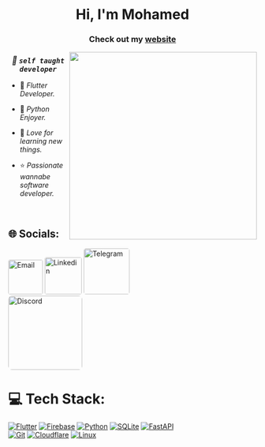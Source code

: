 <h1 align="center">Hi, I'm Mohamed
<h3 align="center">Check out my <a href="https://mohamedayman.me/" target="_blank"  rel="noopener noreferrer">website</a></h3>

<img align="right" src="https://user-images.githubusercontent.com/63050133/156676671-d5b2e362-97d4-4404-9447-dd71ddfea82f.gif" width="380">

<div align="center">

  ### ***💫 ``self taught developer``*** 
</div>

<div align="left">
 
 - 📱 *Flutter Developer.*

 - 🐍 *Python Enjoyer.*

 - 💛 *Love for learning new things.*

 - ⭐ *Passionate wannabe software developer.*
</div>

<br>



## 🌐 Socials:
<a href="mailto:MohamedAyman@mohamedayman.me"><img src="https://img.shields.io/badge/Email-%231877F2?style=for-the-badge&logo=gmail&logoColor=white" alt="Email" width="70" style="border-radius:5%"/></a>
<a href="https://linkedin.com/in/mohamed-ayman-7k"><img src="https://img.shields.io/badge/LinkedIn-0077B5?style=for-the-badge&logo=linkedin&logoColor=white" alt="Linkedin" width="75" style="border-radius:5%"/></a>
<a href="https://t.me/mayman007tg"><img src="https://img.shields.io/badge/Telegram-2CA5E0?style=for-the-badge&logo=telegram&logoColor=white" alt="Telegram" width="93" style="border-radius:5%"/></a>
<br> <a href="https://discordapp.com/users/543172445155098624"><img src="https://dcbadge.vercel.app/api/shield/543172445155098624" alt="Discord" width="150" style="border-radius:5%"/></a>

# 💻 Tech Stack:
[![Flutter](https://img.shields.io/badge/Flutter-%2302569B.svg?style=for-the-badge&logo=Flutter&logoColor=white)](https://flutter.dev/) [![Firebase](https://img.shields.io/badge/firebase-%23039BE5.svg?style=for-the-badge&logo=firebase)](https://firebase.google.com/) [![Python](https://img.shields.io/badge/python-3670A0?style=for-the-badge&logo=python&logoColor=ffdd54)](https://www.python.org/) [![SQLite](https://img.shields.io/badge/sqlite-%2307405e.svg?style=for-the-badge&logo=sqlite&logoColor=white)](https://www.sqlite.org/) [![FastAPI](https://img.shields.io/badge/fastapi-ffdd54?style=for-the-badge&logo=fastapi&logoColor=009688)](https://fastapi.tiangolo.com/)
<br>
[![Git](https://img.shields.io/badge/GIT-f05539?style=for-the-badge&logo=git&logoColor=white)](https://git-scm.com/) [![Cloudflare](https://img.shields.io/badge/Cloudflare-F38020?style=for-the-badge&logo=Cloudflare&logoColor=white)](https://www.cloudflare.com/) [![Linux](https://img.shields.io/badge/linux-%23323330.svg?style=for-the-badge&logo=linux&logoColor=%23F7DF1E)](https://www.linux.org/)

